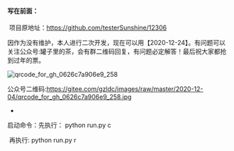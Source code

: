 #### 写在前面：

​	项目原地址：https://github.com/testerSunshine/12306

​	因作为没有维护，本人进行二次开发，现在可以用【2020-12-24】。有问题可以关注公众号:罐子里的茶，会有群二维码回复，有问题必定解答！最后祝大家都抢到过年的票。

![qrcode_for_gh_0626c7a906e9_258](https://gitee.com/gzldc/images/raw/master/2020-12-04/qrcode_for_gh_0626c7a906e9_258.jpg)

公众号二维码:https://gitee.com/gzldc/images/raw/master/2020-12-04/qrcode_for_gh_0626c7a906e9_258.jpg



   - 

启动命令：先执行： python run.py c

​					再执行:   python run.py r